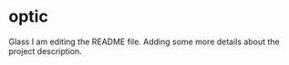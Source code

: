 # optic
Glass
I am editing the README file. Adding some more details about the project description.
